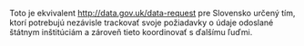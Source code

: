 Toto je ekvivalent http://data.gov.uk/data-request pre Slovensko určený tím, ktorí potrebujú nezávisle trackovať svoje požiadavky o údaje odoslané štátnym inštitúciám a zároveň tieto koordinovať s ďalšímu ľuďmi.
